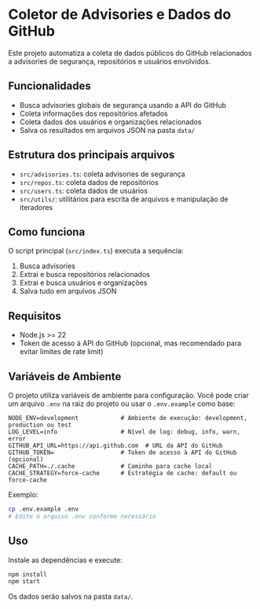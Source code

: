 
# Coletor de Advisories e Dados do GitHub

Este projeto automatiza a coleta de dados públicos do GitHub relacionados a advisories de segurança, repositórios e usuários envolvidos.

## Funcionalidades

- Busca advisories globais de segurança usando a API do GitHub
- Coleta informações dos repositórios afetados
- Coleta dados dos usuários e organizações relacionados
- Salva os resultados em arquivos JSON na pasta `data/`

## Estrutura dos principais arquivos

- `src/advisories.ts`: coleta advisories de segurança
- `src/repos.ts`: coleta dados de repositórios
- `src/users.ts`: coleta dados de usuários
- `src/utils/`: utilitários para escrita de arquivos e manipulação de iteradores

## Como funciona

O script principal (`src/index.ts`) executa a sequência:

1. Busca advisories
2. Extrai e busca repositórios relacionados
3. Extrai e busca usuários e organizações
4. Salva tudo em arquivos JSON

## Requisitos

- Node.js >= 22
- Token de acesso à API do GitHub (opcional, mas recomendado para evitar limites de rate limit)

## Variáveis de Ambiente

O projeto utiliza variáveis de ambiente para configuração. Você pode criar um arquivo `.env` na raiz do projeto ou usar o `.env.example` como base:

```env
NODE_ENV=development            # Ambiente de execução: development, production ou test
LOG_LEVEL=info                  # Nível de log: debug, info, warn, error
GITHUB_API_URL=https://api.github.com  # URL da API do GitHub
GITHUB_TOKEN=                   # Token de acesso à API do GitHub (opcional)
CACHE_PATH=./.cache             # Caminho para cache local
CACHE_STRATEGY=force-cache      # Estratégia de cache: default ou force-cache
```

Exemplo:

```sh
cp .env.example .env
# Edite o arquivo .env conforme necessário
```

## Uso

Instale as dependências e execute:

```sh
npm install
npm start
```

Os dados serão salvos na pasta `data/`.
